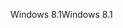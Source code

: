 <span data-ttu-id="2259d-101">Windows 8.1</span><span class="sxs-lookup"><span data-stu-id="2259d-101">Windows 8.1</span></span>